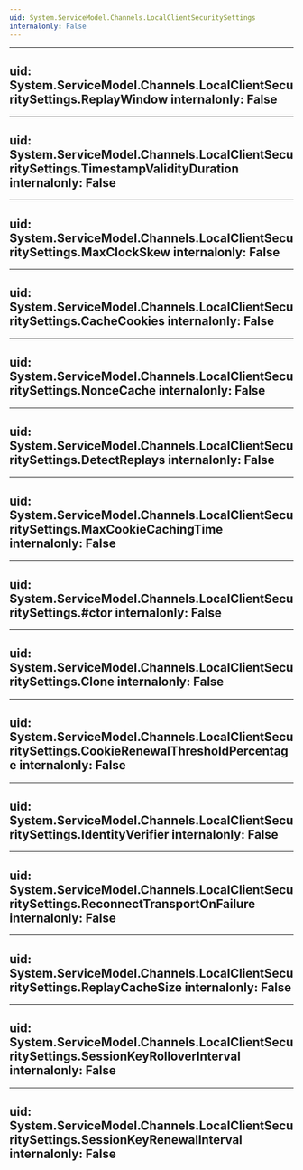 ```yaml
---
uid: System.ServiceModel.Channels.LocalClientSecuritySettings
internalonly: False
---
```


---
uid: System.ServiceModel.Channels.LocalClientSecuritySettings.ReplayWindow
internalonly: False
---

---
uid: System.ServiceModel.Channels.LocalClientSecuritySettings.TimestampValidityDuration
internalonly: False
---

---
uid: System.ServiceModel.Channels.LocalClientSecuritySettings.MaxClockSkew
internalonly: False
---

---
uid: System.ServiceModel.Channels.LocalClientSecuritySettings.CacheCookies
internalonly: False
---

---
uid: System.ServiceModel.Channels.LocalClientSecuritySettings.NonceCache
internalonly: False
---

---
uid: System.ServiceModel.Channels.LocalClientSecuritySettings.DetectReplays
internalonly: False
---

---
uid: System.ServiceModel.Channels.LocalClientSecuritySettings.MaxCookieCachingTime
internalonly: False
---

---
uid: System.ServiceModel.Channels.LocalClientSecuritySettings.#ctor
internalonly: False
---

---
uid: System.ServiceModel.Channels.LocalClientSecuritySettings.Clone
internalonly: False
---

---
uid: System.ServiceModel.Channels.LocalClientSecuritySettings.CookieRenewalThresholdPercentage
internalonly: False
---

---
uid: System.ServiceModel.Channels.LocalClientSecuritySettings.IdentityVerifier
internalonly: False
---

---
uid: System.ServiceModel.Channels.LocalClientSecuritySettings.ReconnectTransportOnFailure
internalonly: False
---

---
uid: System.ServiceModel.Channels.LocalClientSecuritySettings.ReplayCacheSize
internalonly: False
---

---
uid: System.ServiceModel.Channels.LocalClientSecuritySettings.SessionKeyRolloverInterval
internalonly: False
---

---
uid: System.ServiceModel.Channels.LocalClientSecuritySettings.SessionKeyRenewalInterval
internalonly: False
---
